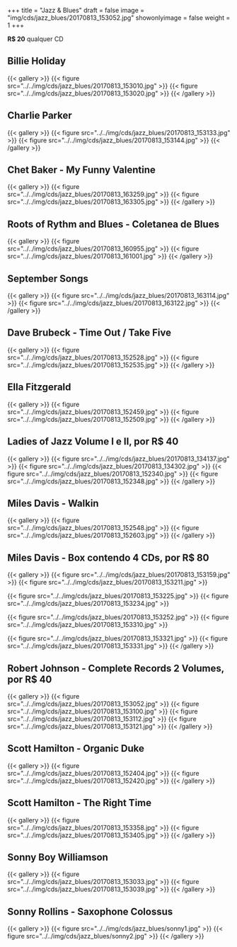 +++
title = "Jazz & Blues"
draft = false
image = "img/cds/jazz_blues/20170813_153052.jpg"
showonlyimage = false
weight = 1
+++
<!--more-->

**R$ 20** qualquer CD

## Billie Holiday

{{< gallery >}}
{{< figure src="../../img/cds/jazz_blues/20170813_153010.jpg" >}}
{{< figure src="../../img/cds/jazz_blues/20170813_153020.jpg" >}}
{{< /gallery >}}

## Charlie Parker

{{< gallery >}}
{{< figure src="../../img/cds/jazz_blues/20170813_153133.jpg" >}}
{{< figure src="../../img/cds/jazz_blues/20170813_153144.jpg" >}}
{{< /gallery >}}

## Chet Baker - My Funny Valentine

{{< gallery >}}
{{< figure src="../../img/cds/jazz_blues/20170813_163259.jpg" >}}
{{< figure src="../../img/cds/jazz_blues/20170813_163305.jpg" >}}
{{< /gallery >}}

## Roots of Rythm and Blues - Coletanea de Blues

{{< gallery >}}
{{< figure src="../../img/cds/jazz_blues/20170813_160955.jpg" >}}
{{< figure src="../../img/cds/jazz_blues/20170813_161001.jpg" >}}
{{< /gallery >}}

## September Songs
{{< gallery >}}
{{< figure src="../../img/cds/jazz_blues/20170813_163114.jpg" >}}
{{< figure src="../../img/cds/jazz_blues/20170813_163122.jpg" >}}
{{< /gallery >}}

## Dave Brubeck - Time Out / Take Five
{{< gallery >}}
{{< figure src="../../img/cds/jazz_blues/20170813_152528.jpg" >}}
{{< figure src="../../img/cds/jazz_blues/20170813_152535.jpg" >}}
{{< /gallery >}}

## Ella Fitzgerald

{{< gallery >}}
{{< figure src="../../img/cds/jazz_blues/20170813_152459.jpg" >}}
{{< figure src="../../img/cds/jazz_blues/20170813_152509.jpg" >}}
{{< /gallery >}}

## Ladies of Jazz Volume I e II, por R$ 40

{{< gallery >}}
{{< figure src="../../img/cds/jazz_blues/20170813_134137.jpg" >}}
{{< figure src="../../img/cds/jazz_blues/20170813_134302.jpg" >}}
{{< figure src="../../img/cds/jazz_blues/20170813_152340.jpg" >}}
{{< figure src="../../img/cds/jazz_blues/20170813_152348.jpg" >}}
{{< /gallery >}}

## Miles Davis - Walkin

{{< gallery >}}
{{< figure src="../../img/cds/jazz_blues/20170813_152548.jpg" >}}
{{< figure src="../../img/cds/jazz_blues/20170813_152603.jpg" >}}
{{< /gallery >}}

## Miles Davis - Box contendo 4 CDs, por R$ 80

{{< gallery >}}
{{< figure src="../../img/cds/jazz_blues/20170813_153159.jpg" >}}
{{< figure src="../../img/cds/jazz_blues/20170813_153211.jpg" >}}

{{< figure src="../../img/cds/jazz_blues/20170813_153225.jpg" >}}
{{< figure src="../../img/cds/jazz_blues/20170813_153234.jpg" >}}

{{< figure src="../../img/cds/jazz_blues/20170813_153252.jpg" >}}
{{< figure src="../../img/cds/jazz_blues/20170813_153310.jpg" >}}

{{< figure src="../../img/cds/jazz_blues/20170813_153321.jpg" >}}
{{< figure src="../../img/cds/jazz_blues/20170813_153331.jpg" >}}
{{< /gallery >}}

## Robert Johnson - Complete Records 2 Volumes, por R$ 40

{{< gallery >}}
{{< figure src="../../img/cds/jazz_blues/20170813_153052.jpg" >}}
{{< figure src="../../img/cds/jazz_blues/20170813_153100.jpg" >}}
{{< figure src="../../img/cds/jazz_blues/20170813_153112.jpg" >}}
{{< figure src="../../img/cds/jazz_blues/20170813_153121.jpg" >}}
{{< /gallery >}}

## Scott Hamilton - Organic Duke

{{< gallery >}}
{{< figure src="../../img/cds/jazz_blues/20170813_152404.jpg" >}}
{{< figure src="../../img/cds/jazz_blues/20170813_152420.jpg" >}}
{{< /gallery >}}

## Scott Hamilton - The Right Time

{{< gallery >}}
{{< figure src="../../img/cds/jazz_blues/20170813_153358.jpg" >}}
{{< figure src="../../img/cds/jazz_blues/20170813_153405.jpg" >}}
{{< /gallery >}}

## Sonny Boy Williamson

{{< gallery >}}
{{< figure src="../../img/cds/jazz_blues/20170813_153033.jpg" >}}
{{< figure src="../../img/cds/jazz_blues/20170813_153039.jpg" >}}
{{< /gallery >}}

## Sonny Rollins - Saxophone Colossus

{{< gallery >}}
{{< figure src="../../img/cds/jazz_blues/sonny1.jpg" >}}
{{< figure src="../../img/cds/jazz_blues/sonny2.jpg" >}}
{{< /gallery >}}